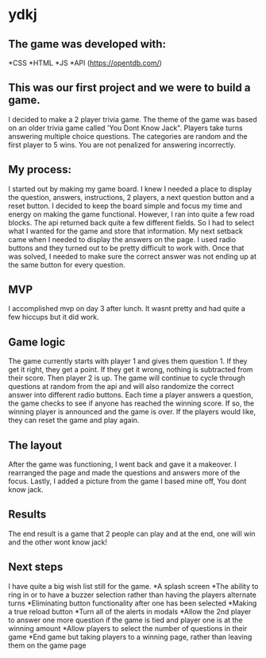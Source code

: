 # ydkj
## The game was developed with:
*CSS
*HTML
*JS
*API (https://opentdb.com/)
## This was our first project and we were to build a game. 
I decided to make a 2 player trivia game. The theme of the game was based on an older trivia game called 'You Dont Know Jack". Players take turns answering multiple choice questions. The categories are random and the first player to 5 wins. You are not penalized for answering incorrectly. 
## My process: 
I started out by making my game board. I knew I needed a place to display the question, answers, instructions, 2 players, a next question button and a reset button. I decided to keep the board simple and focus my time and energy on making the game functional. However, I ran into quite a few road blocks. The api returned back quite a few different fields. So I had to select what I wanted for the game and store that information. My next setback came when I needed to display the answers on the page. I used radio buttons and they turned out to be pretty difficult to work with. Once that was solved, I needed to make sure the correct answer was not ending up at the same button for every question. 
## MVP
I accomplished mvp on day 3 after lunch. It wasnt pretty and had quite a few hiccups but it did work. 
## Game logic
The game currently starts with player 1 and gives them question 1. If they get it right, they get a point. If they get it wrong, nothing is subtracted from their score. Then player 2 is up. The game will continue to cycle through questions at random from the api and will also randomize the correct answer into different radio buttons. Each time a player answers a question, the game checks to see if anyone has reached the winning score. If so, the winning player is announced and the game is over. If the players would like, they can reset the game and play again. 
## The layout
After the game was functioning, I went back and gave it a makeover. I rearranged the page and made the questions and answers more of the focus. Lastly, I added a picture from the game I based mine off, You dont know jack. 
## Results 
The end result is a game that 2 people can play and at the end, one will win and the other wont know jack! 
## Next steps 
I have quite a big wish list still for the game. 
*A splash screen 
*The ability to ring in or to have a buzzer selection rather than having the players alternate turns
*Eliminating button functionality after one has been selected
*Making a true reload button 
*Turn all of the alerts in modals
*Allow the 2nd player to answer one more question if the game is tied and player one is at the winning amount 
*Allow players to select the number of questions in their game
*End game but taking players to a winning page, rather than leaving them on the game page

